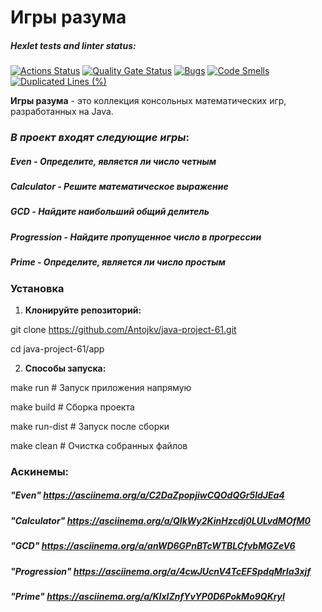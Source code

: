 # Игры разума

##### Hexlet tests and linter status:
[![Actions Status](https://github.com/Antojkv/java-project-61/actions/workflows/hexlet-check.yml/badge.svg)](https://github.com/Antojkv/java-project-61/actions)
[![Quality Gate Status](https://sonarcloud.io/api/project_badges/measure?project=Antojkv_java-project-61&metric=alert_status)](https://sonarcloud.io/summary/new_code?id=Antojkv_java-project-61)
[![Bugs](https://sonarcloud.io/api/project_badges/measure?project=Antojkv_java-project-61&metric=bugs)](https://sonarcloud.io/summary/new_code?id=Antojkv_java-project-61)
[![Code Smells](https://sonarcloud.io/api/project_badges/measure?project=Antojkv_java-project-61&metric=code_smells)](https://sonarcloud.io/summary/new_code?id=Antojkv_java-project-61)
[![Duplicated Lines (%)](https://sonarcloud.io/api/project_badges/measure?project=Antojkv_java-project-61&metric=duplicated_lines_density)](https://sonarcloud.io/summary/new_code?id=Antojkv_java-project-61)

**Игры разума** - это коллекция консольных математических игр, разработанных на Java.

### *В проект входят следующие игры*:

##### Even - Определите, является ли число четным

##### Calculator - Решите математическое выражение

##### GCD - Найдите наибольший общий делитель

##### Progression - Найдите пропущенное число в прогрессии

##### Prime - Определите, является ли число простым

### Установка

1. **Клонируйте репозиторий:**

git clone https://github.com/Antojkv/java-project-61.git

cd java-project-61/app

2. **Способы запуска:**

make run        # Запуск приложения напрямую

make build      # Сборка проекта

make run-dist   # Запуск после сборки 

make clean      # Очистка собранных файлов


### Аскинемы:

##### "Even" https://asciinema.org/a/C2DaZpopjiwCQOdQGr5ldJEa4

##### "Calculator" https://asciinema.org/a/QIkWy2KinHzcdj0LULvdMOfM0

##### "GCD" https://asciinema.org/a/anWD6GPnBTcWTBLCfvbMGZeV6

##### "Progression" https://asciinema.org/a/4cwJUcnV4TcEFSpdqMrIa3xjf

##### "Prime" https://asciinema.org/a/KIxIZnfYvYP0D6PokMo9QKryI
